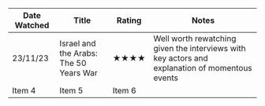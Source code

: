 | Date Watched | Title | Rating | Notes |
| ---- | ---- | ---- | ---- |
| 23/11/23 | Israel and the Arabs: The 50 Years War | ★★★★ | Well worth rewatching given the interviews with key actors and explanation of momentous events |
| Item 4 | Item 5 | Item 6 |  |